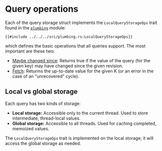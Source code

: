 # Query operations

Each of the query storage struct implements the `LocalQueryStorageOps` trait found in the [`plumbing`] module:

[`plumbing`]: https://github.com/salsa-rs/salsa/blob/master/src/plumbing.rs

```rust,no_run,noplayground
{{#include ../../../src/plumbing.rs:LocalQueryStorageOps}}
```

 which defines the basic operations that all queries support. The most important are these two:

* [Maybe changed since](./maybe_changed_since.md): Returns true if the value of the query (for the given key) may have changed since the given revision.
* [Fetch](./fetch.md): Returms the up-to-date value for the given K (or an error in the case of an "unrecovered" cycle).

## Local vs global storage

Each query has two kinds of storage:

* **Local storage:** Accessible only to the current thread. Used to store intermediate, thread-local values.
* **Global storage:** Accessible to all threads. Used for caching completed, memoized values.

The `LocalQueryStorageOps` trait is implemented on the local storage; it will access the global storage as needed.
